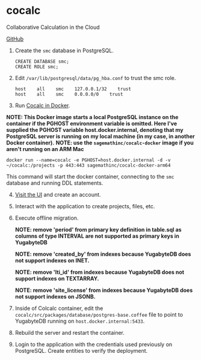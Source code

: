 # cocalc

Collaborative Calculation in the Cloud

[GitHub](https://github.com/sagemathinc/cocalc)

1. Create the `smc` database in PostgreSQL.

   ```
   CREATE DATABASE smc;
   CREATE ROLE smc;
   ```

2. Edit `/var/lib/postgresql/data/pg_hba.conf` to trust the smc role.

   ```
   host    all    smc    127.0.0.1/32    trust
   host    all    smc    0.0.0.0/0    trust
   ```

3. Run [Cocalc in Docker](https://cocalc.com/share/public_paths/embed/dbd113537ec374ed54e00e33f433156762bd3be4/README.md).

**NOTE: This Docker image starts a local PostgreSQL instance on the container if the PGHOST environment variable is omitted. Here I've supplied the PGHOST variable host.docker.internal, denoting that my PostgreSQL server is running on my local machine (in my case, in another Docker container).**
**NOTE: use the `sagemathinc/cocalc-docker` image if you aren't running on an ARM Mac**

```
docker run --name=cocalc -e PGHOST=host.docker.internal -d -v ~/cocalc:/projects -p 443:443 sagemathinc/cocalc-docker-arm64
```

This command will start the docker container, connecting to the `smc` database and running DDL statements.

4. [Visit the UI](https://localhost) and create an account.
5. Interact with the application to create projects, files, etc.
6. Execute offline migration.

   **NOTE: remove 'period' from primary key definition in table.sql as columns of type INTERVAL are not supported as primary keys in YugabyteDB**

   **NOTE: remove 'created_by' from indexes because YugabyteDB does not support indexes on INET.**

   **NOTE: remove 'lti_id' from indexes because YugabyteDB does not support indexes on TEXTARRAY.**

   **NOTE: remove 'site_license' from indexes because YugabyteDB does not support indexes on JSONB.**

7. Inside of Colcalc container, edit the `cocalc/src/packages/database/postgres-base.coffee` file to point to YugabyteDB running on `host.docker.internal:5433`.

8. Rebuild the server and restart the container.
9. Login to the application with the credentials used previously on PostgreSQL. Create entities to verify the deployment.
